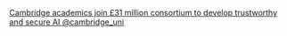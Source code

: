 [Cambridge academics join £31 million consortium to develop trustworthy and secure AI   @cambridge_uni](https://qi.tc/qi/114318)